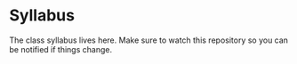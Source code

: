 Syllabus
========

The class syllabus lives here. Make sure to watch this repository so you can be notified if things change.
